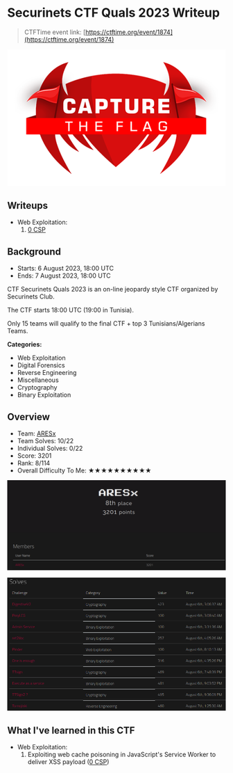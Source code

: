 # Securinets CTF Quals 2023 Writeup

> CTFTime event link: [https://ctftime.org/event/1874](https://ctftime.org/event/1874)

![](https://raw.githubusercontent.com/siunam321/CTF-Writeups/main/Securinets-CTF-Quals-2023/images/banner.png)

## Writeups

- Web Exploitation:
    1. [0 CSP](https://siunam321.github.io/ctf/Securinets-CTF-Quals-2023/Web-Exploitation/0-CSP/)

## Background

- Starts: 6 August 2023, 18:00 UTC
- Ends: 7 August 2023, 18:00 UTC

CTF Securinets Quals 2023 is an on-line jeopardy style CTF organized by Securinets Club.

The CTF starts 18:00 UTC (19:00 in Tunisia).

Only 15 teams will qualify to the final CTF + top 3 Tunisians/Algerians Teams.

**Categories:**

- Web Exploitation
- Digital Forensics
- Reverse Engineering
- Miscellaneous
- Cryptography
- Binary Exploitation

## Overview

- Team: [ARESx](https://ctftime.org/team/128734)
- Team Solves: 10/22
- Individual Solves: 0/22
- Score: 3201
- Rank: 8/114
- Overall Difficulty To Me: ★★★★★★★★★★

![](https://raw.githubusercontent.com/siunam321/CTF-Writeups/main/Securinets-CTF-Quals-2023/images/score.png)

![](https://raw.githubusercontent.com/siunam321/CTF-Writeups/main/Securinets-CTF-Quals-2023/images/solves.png)

## What I've learned in this CTF

- Web Exploitation:
    1. Exploiting web cache poisoning in JavaScript's Service Worker to deliver XSS payload ([0 CSP](https://siunam321.github.io/ctf/Securinets-CTF-Quals-2023/Web-Exploitation/0-CSP/))